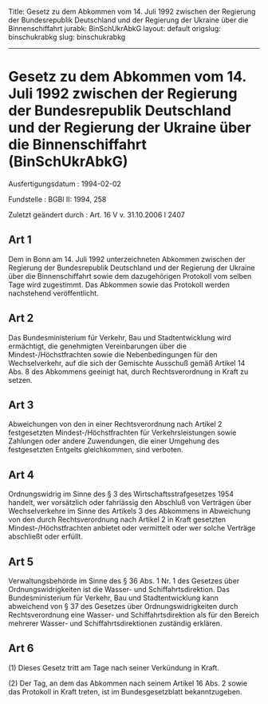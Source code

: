 Title: Gesetz zu dem Abkommen vom 14. Juli 1992 zwischen der Regierung der Bundesrepublik
  Deutschland und der Regierung der Ukraine über die Binnenschiffahrt
jurabk: BinSchUkrAbkG
layout: default
origslug: binschukrabkg
slug: binschukrabkg

---

# Gesetz zu dem Abkommen vom 14. Juli 1992 zwischen der Regierung der Bundesrepublik Deutschland und der Regierung der Ukraine über die Binnenschiffahrt (BinSchUkrAbkG)

Ausfertigungsdatum
:   1994-02-02

Fundstelle
:   BGBl II: 1994, 258

Zuletzt geändert durch
:   Art. 16 V v. 31.10.2006 I 2407


## Art 1

Dem in Bonn am 14. Juli 1992 unterzeichneten Abkommen zwischen der
Regierung der Bundesrepublik Deutschland und der Regierung der Ukraine
über die Binnenschiffahrt sowie dem dazugehörigen Protokoll vom selben
Tage wird zugestimmt. Das Abkommen sowie das Protokoll werden
nachstehend veröffentlicht.


## Art 2

Das Bundesministerium für Verkehr, Bau und Stadtentwicklung wird
ermächtigt, die genehmigten Vereinbarungen über die
Mindest-/Höchstfrachten sowie die Nebenbedingungen für den
Wechselverkehr, auf die sich der Gemischte Ausschuß gemäß Artikel 14
Abs. 8 des Abkommens geeinigt hat, durch Rechtsverordnung in Kraft zu
setzen.


## Art 3

Abweichungen von den in einer Rechtsverordnung nach Artikel 2
festgesetzten Mindest-/Höchstfrachten für Verkehrsleistungen sowie
Zahlungen oder andere Zuwendungen, die einer Umgehung des
festgesetzten Entgelts gleichkommen, sind verboten.


## Art 4

Ordnungswidrig im Sinne des § 3 des Wirtschaftsstrafgesetzes 1954
handelt, wer vorsätzlich oder fahrlässig den Abschluß von Verträgen
über Wechselverkehre im Sinne des Artikels 3 des Abkommens in
Abweichung von den durch Rechtsverordnung nach Artikel 2 in Kraft
gesetzten Mindest-/Höchstfrachten anbietet oder vermittelt oder wer
solche Verträge abschließt oder erfüllt.


## Art 5

Verwaltungsbehörde im Sinne des § 36 Abs. 1 Nr. 1 des Gesetzes über
Ordnungswidrigkeiten ist die Wasser- und Schiffahrtsdirektion. Das
Bundesministerium für Verkehr, Bau und Stadtentwicklung kann
abweichend von § 37 des Gesetzes über Ordnungswidrigkeiten durch
Rechtsverordnung eine Wasser- und Schiffahrtsdirektion als für den
Bereich mehrerer Wasser- und Schiffahrtsdirektionen zuständig
erklären.


## Art 6

(1) Dieses Gesetz tritt am Tage nach seiner Verkündung in Kraft.

(2) Der Tag, an dem das Abkommen nach seinem Artikel 16 Abs. 2 sowie
das Protokoll in Kraft treten, ist im Bundesgesetzblatt
bekanntzugeben.

